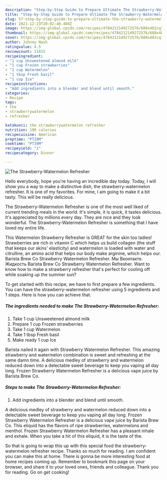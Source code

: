 ```yaml
---
description: "Step-by-Step Guide to Prepare Ultimate The Strawberry-Watermelon Refresher"
title: "Step-by-Step Guide to Prepare Ultimate The Strawberry-Watermelon Refresher"
slug: 57-step-by-step-guide-to-prepare-ultimate-the-strawberry-watermelon-refresher
date: 2021-12-23T20:02:40.460Z
image: https://img-global.cpcdn.com/recipes/4784212149272576/680x482cq70/the-strawberry-watermelon-refresher-recipe-main-photo.jpg
thumbnail: https://img-global.cpcdn.com/recipes/4784212149272576/680x482cq70/the-strawberry-watermelon-refresher-recipe-main-photo.jpg
cover: https://img-global.cpcdn.com/recipes/4784212149272576/680x482cq70/the-strawberry-watermelon-refresher-recipe-main-photo.jpg
author: Johnny Nash
ratingvalue: 4.5
reviewcount: 11015
recipeingredient:
- "1 cup Unsweetened almond milk"
- "1 cup Frozen strawberries"
- "1 cup Watermelon"
- "1 tbsp Fresh basil"
- "1 cup Ice"
recipeinstructions:
- "Add ingredients into a blender and blend until smooth."
categories:
- Recipe
tags:
- the
- strawberrywatermelon
- refresher

katakunci: the strawberrywatermelon refresher 
nutrition: 196 calories
recipecuisine: American
preptime: "PT28M"
cooktime: "PT39M"
recipeyield: "1"
recipecategory: Dinner

---
```



![The Strawberry-Watermelon Refresher](https://img-global.cpcdn.com/recipes/4784212149272576/680x482cq70/the-strawberry-watermelon-refresher-recipe-main-photo.jpg)

Hello everybody, hope you're having an incredible day today. Today, I will show you a way to make a distinctive dish, the strawberry-watermelon refresher. It is one of my favorites. For mine, I am going to make it a bit tasty. This will be really delicious.

The Strawberry-Watermelon Refresher is one of the most well liked of current trending meals in the world. It's simple, it is quick, it tastes delicious. It's appreciated by millions every day. They are nice and they look wonderful. The Strawberry-Watermelon Refresher is something that I have loved my entire life.

This Watermelon Strawberry Refresher is GREAT for the skin too ladies! Strawberries are rich in vitamin C which helps us build collagen (the stuff that keeps our skins&#39; elasticity) and watermelon is loaded with water and citrulline, an amino acid that helps our body make arginine, which helps our. Barista Brew Co Strawberry Watermelon Refresher. Мы Вконтакте. Жидкость Barista Brew Co Strawberry Watermelon Refresher. Want to know how to make a strawberry refresher that&#39;s perfect for cooling off while soaking up the summer sun?


To get started with this recipe, we have to first prepare a few ingredients. You can have the strawberry-watermelon refresher using 5 ingredients and 1 steps. Here is how you can achieve that.

<!--inarticleads1-->

##### The ingredients needed to make The Strawberry-Watermelon Refresher:

1. Take 1 cup Unsweetened almond milk
1. Prepare 1 cup Frozen strawberries
1. Take 1 cup Watermelon
1. Take 1 tbsp Fresh basil
1. Make ready 1 cup Ice


Barista nailed it again with Strawberry Watermelon Refresher. This amazing strawberry and watermelon combination is sweet and refreshing at the same damn time. A delicious medley of strawberry and watermelon reduced down into a delectable sweet beverage to keep you vaping all day long. Frozen Strawberry Watermelon Refresher is a delicious vape juice by Barista Brew Co. 

<!--inarticleads2-->

##### Steps to make The Strawberry-Watermelon Refresher:

1. Add ingredients into a blender and blend until smooth.


A delicious medley of strawberry and watermelon reduced down into a delectable sweet beverage to keep you vaping all day long. Frozen Strawberry Watermelon Refresher is a delicious vape juice by Barista Brew Co. This eliquid has the flavors of ripe strawberries, watermelons and menthol. Frozen Strawberry Watermelon Refresher has a pleasant inhale and exhale. When you take a hit of this eliquid, it is the taste of the. 

So that is going to wrap this up with this special food the strawberry-watermelon refresher recipe. Thanks so much for reading. I am confident you can make this at home. There is gonna be more interesting food at home recipes coming up. Remember to bookmark this page on your browser, and share it to your loved ones, friends and colleague. Thank you for reading. Go on get cooking!
